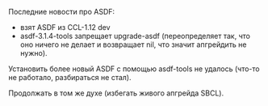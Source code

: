 Последние новости про ASDF:

- взят ASDF из CCL-1.12 dev
- asdf-3.1.4-tools запрещает upgrade-asdf (переопределяет так, что оно ничего не делает и возвращает nil, что значит апгрейдить не нужно). 

Установить более новый ASDF с помощью asdf-tools не удалось (что-то не работало, разбираться не стал). 

Продолжать в том же духе (избегать живого апгрейда SBCL).